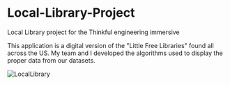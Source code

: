 # Local-Library-Project
Local Library project for the Thinkful engineering immersive

This application is a digital version of the "Little Free Libraries" found all across the US. My team and I developed the algorithms used to display the proper data from our datasets.


![LocalLibrary](https://user-images.githubusercontent.com/83019759/140619720-893860f7-665e-4788-9391-7d0af4ddc763.png)
